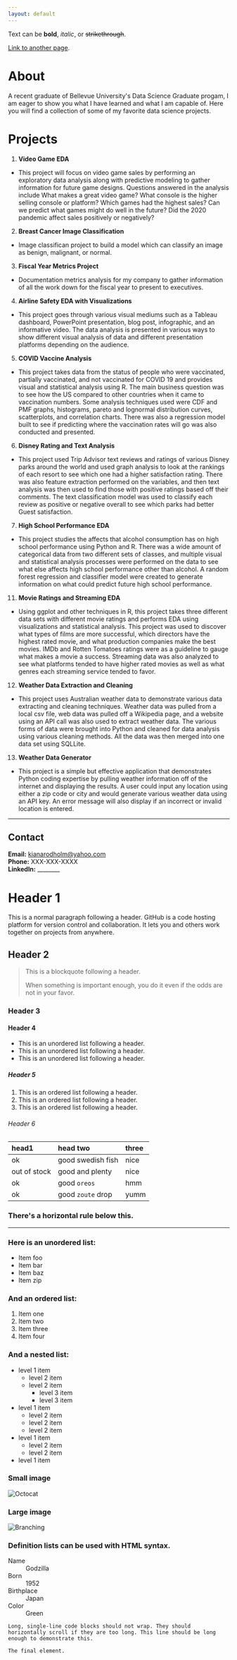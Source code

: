 ```yaml
---
layout: default
---
```


Text can be **bold**, _italic_, or ~~strikethrough~~.

[Link to another page](./another-page.html).

# About
A recent graduate of Bellevue University's Data Science Graduate progam, I am eager to show you what I have learned and what I am capable of. Here you will find a collection of some of my favorite data science projects.

# Projects
1. **Video Game EDA**  
- This project will focus on video game sales by performing an exploratory data analysis along with predictive modeling to gather information for future game designs. Questions answered in the analysis include What makes a great video game? What console is the higher selling console or platform? Which games had the highest sales? Can we predict what games might do well in the future? Did the 2020 pandemic affect sales positively or negatively?
2. **Breast Cancer Image Classification**  
- Image classifican project to build a model which can classify an image as benign, malignant, or normal.
3. **Fiscal Year Metrics Project**  
- Documentation metrics analysis for my company to gather information of all the work down for the fiscal year to present to executives. 
4. **Airline Safety EDA with Visualizations** 
- This project goes through various visual mediums such as a Tableau dashboard, PowerPoint presentation, blog post, infographic, and an informative video. The data analysis is presented in various ways to show different visual analysis of data and different presentation platforms depending on the audience. 
5. **COVID Vaccine Analysis**
- This project takes data from the status of people who were vaccinated, partially vaccinated, and not vaccinated for COVID 19 and provides visual and statistical analysis using R. The main business question was to see how the US compared to other countries when it came to vaccination numbers. Some analysis techniques used were CDF and PMF graphs, histograms, pareto and lognormal distribution curves, scatterplots, and correlation charts. There was also a regression model built to see if predicting where the vaccination rates will go was also conducted and presented.
6. **Disney Rating and Text Analysis**
- This project used Trip Advisor text reviews and ratings of various Disney parks around the world and used graph analysis to look at the rankings of each resort to see which one had a higher satisfaction rating. There was also feature extraction performed on the variables, and then text analysis was then used to find those with positive ratings based off their comments. The text classification model was used to classify each review as positive or negative overall to see which parks had better Guest satisfaction. 
7. **High School Performance EDA**
- This project studies the affects that alcohol consumption has on high school performance using Python and R. There was a wide amount of categorical data from two different sets of classes, and multiple visual and statistical analysis processes were performed on the data to see what else affects high school performance other than alcohol. A random forest regression and classifier model were created to generate information on what could predict future high school performance.
11. **Movie Ratings and Streaming EDA**
- Using ggplot and other techniques in R, this project takes three different data sets with different movie ratings and performs EDA using visualizations and statistical analysis. This project was used to discover what types of films are more successful, which directors have the highest rated movie, and what production companies make the best movies. IMDb and Rotten Tomatoes ratings were as a guideline to gauge what makes a movie a success. Streaming data was also analyzed to see what platforms tended to have higher rated movies as well as what genres each streaming service tended to favor.
12. **Weather Data Extraction and Cleaning**
- This project uses Australian weather data to demonstrate various data extracting and cleaning techniques. Weather data was pulled from a local csv file, web data was pulled off a Wikipedia page, and a website using an API call was also used to extract weather data. The various forms of data were brought into Python and cleaned for data analysis using various cleaning methods. All the data was then merged into one data set using SQLLite.
13. **Weather Data Generator**
- This project is a simple but effective application that demonstrates Python coding expertise by pulling weather information off of the internet and displaying the results. A user could input any location using either a zip code or city and would generate various weather data using an API key. An error message will also display if an incorrect or invalid location is entered. 

* * *

## Contact
**Email:** kianarodholm@yahoo.com  
**Phone:** XXX-XXX-XXXX  
**LinkedIn:** ________  


# Header 1

This is a normal paragraph following a header. GitHub is a code hosting platform for version control and collaboration. It lets you and others work together on projects from anywhere.

## Header 2

> This is a blockquote following a header.
>
> When something is important enough, you do it even if the odds are not in your favor.

### Header 3


#### Header 4

*   This is an unordered list following a header.
*   This is an unordered list following a header.
*   This is an unordered list following a header.

##### Header 5

1.  This is an ordered list following a header.
2.  This is an ordered list following a header.
3.  This is an ordered list following a header.

###### Header 6

| head1        | head two          | three |
|:-------------|:------------------|:------|
| ok           | good swedish fish | nice  |
| out of stock | good and plenty   | nice  |
| ok           | good `oreos`      | hmm   |
| ok           | good `zoute` drop | yumm  |

### There's a horizontal rule below this.

* * *

### Here is an unordered list:

*   Item foo
*   Item bar
*   Item baz
*   Item zip

### And an ordered list:

1.  Item one
1.  Item two
1.  Item three
1.  Item four

### And a nested list:

- level 1 item
  - level 2 item
  - level 2 item
    - level 3 item
    - level 3 item
- level 1 item
  - level 2 item
  - level 2 item
  - level 2 item
- level 1 item
  - level 2 item
  - level 2 item
- level 1 item

### Small image

![Octocat](https://github.githubassets.com/images/icons/emoji/octocat.png)

### Large image

![Branching](https://guides.github.com/activities/hello-world/branching.png)


### Definition lists can be used with HTML syntax.

<dl>
<dt>Name</dt>
<dd>Godzilla</dd>
<dt>Born</dt>
<dd>1952</dd>
<dt>Birthplace</dt>
<dd>Japan</dd>
<dt>Color</dt>
<dd>Green</dd>
</dl>

```
Long, single-line code blocks should not wrap. They should horizontally scroll if they are too long. This line should be long enough to demonstrate this.
```

```
The final element.
```

